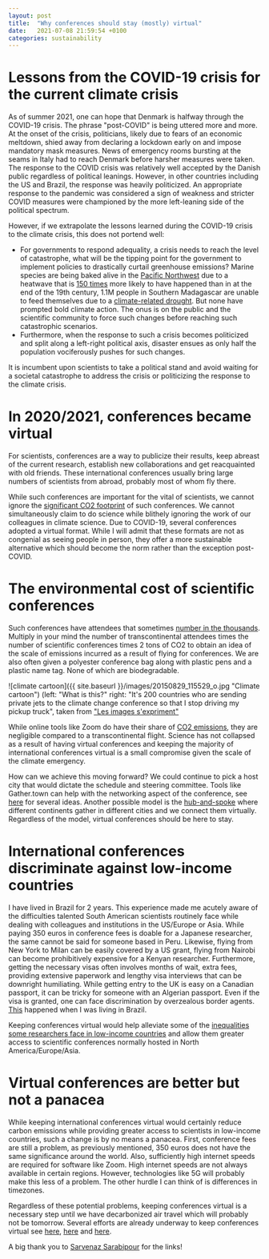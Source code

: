 ```yaml
---
layout: post
title:  "Why conferences should stay (mostly) virtual"
date:   2021-07-08 21:59:54 +0100
categories: sustainability
---
```


# Lessons from the COVID-19 crisis for the current climate crisis

As of summer 2021, one can hope that Denmark is halfway through the COVID-19 crisis. The phrase "post-COVID" is being uttered more and more. At the onset of the crisis, politicians, likely due to fears of an economic meltdown, shied away from declaring a lockdown early on and impose mandatory mask measures. News of emergency rooms bursting at the seams in Italy had to reach Denmark before harsher measures were taken. The response to the COVID crisis was relatively well accepted by the Danish public regardless of political leanings. However, in other countries including the US and Brazil, the response was heavily politicized. An appropriate response to the pandemic was considered a sign of weakness and stricter COVID measures were championed by the more left-leaning side of the political spectrum.

However, if we extrapolate the lessons learned during the COVID-19 crisis to the climate crisis, this does not portend well:
- For governments to respond adequality, a crisis needs to reach the level of catastrophe, what will be the tipping point for the government to implement policies to drastically curtail greenhouse emissions? Marine species are being baked alive in the [Pacific Northwest](https://www.cbc.ca/news/canada/british-columbia/intertidal-animals-ubc-research-1.6090774) due to a heatwave that is [150 times](https://www.nature.com/articles/d41586-021-01869-0) more likely to have happened than in at the end of the 19th century, 1.1M people in Southern Madagascar are unable to feed themselves due to a [climate-related drought](https://www.washingtonpost.com/world/2021/07/01/madagascar-climate-famine/). But none have prompted bold climate action. The onus is on the public and the scientific community to force such changes before reaching such catastrophic scenarios.
- Furthermore, when the response to such a crisis becomes politicized and split along a left-right political axis, disaster ensues as only half the population vociferously pushes for such changes.

It is incumbent upon scientists to take a political stand and avoid waiting for a societal catastrophe to address the crisis or politicizing the response to the climate crisis. 

# In 2020/2021, conferences became virtual

For scientists, conferences are a way to publicize their results, keep abreast of the current research, establish new collaborations and get reacquainted with old friends. These international conferences usually bring large numbers of scientists from abroad, probably most of whom fly there. 

While such conferences are important for the vital of scientists, we cannot ignore the [significant CO2 footprint](https://www.nature.com/articles/s43016-020-0065-2) of such conferences. We cannot simultaneously claim to do science while blithely ignoring the work of our colleagues in climate science. Due to COVID-19, several conferences adopted a virtual format. While I will admit that these formats are not as congenial as seeing people in person, they offer a more sustainable alternative which should become the norm rather than the exception post-COVID. 


# The environmental cost of scientific conferences

Such conferences have attendees that sometimes [number in the thousands](https://www.nature.com/articles/s41562-021-01067-y). Multiply in your mind the number of transcontinental attendees times the number of scientific conferences times 2 tons of CO2 to obtain an idea of the scale of emissions incurred as a result of flying for conferences. We are also often given a polyester conference bag along with plastic pens and a plastic name tag. None of which are biodegradable.


![climate cartoon]({{ site.baseurl }}/images/20150829_115529_o.jpg "Climate cartoon")
(left: "What is this?" right: "It's 200 countries who are sending private jets to the climate change conference so that I stop driving my pickup truck", taken from ["Les images s'expriment"](https://www.facebook.com/Les-images-sexpriment-210158939081645) 

While online tools like Zoom do have their share of [CO2 emissions](https://www.zdnet.com/article/how-much-co2-are-your-zoom-meetings-generating/), they are negligible compared to a transcontinental flight. Science has not collapsed as a result of having virtual conferences and keeping the majority of international conferences virtual is a small compromise given the scale of the climate emergency.

How can we achieve this moving forward? We could continue to pick a host city that would dictate the schedule and steering committee. Tools like Gather.town can help with the networking aspect of the conference, see [here](https://eventfund.codeforscience.org/summary-of-carpentrycon-home-session-challenges-and-opportunities-in-transitioning-meetings-online/) for several ideas. Another possible model is the [hub-and-spoke](https://www.nature.com/articles/d41586-019-03899-1) where different continents gather in different cities and we connect them virtually. Regardless of the model, virtual conferences should be here to stay. 

# International conferences discriminate against low-income countries

I have lived in Brazil for 2 years. This experience made me acutely aware of the difficulties talented South American scientists routinely face while dealing with colleagues and institutions in the US/Europe or Asia. While paying 350 euros in conference fees is doable for a Japanese researcher, the same cannot be said for someone based in Peru. Likewise, flying from New York to Milan can be easily covered by a US grant, flying from Nairobi can become prohibitively expensive for a Kenyan researcher. Furthermore, getting the necessary visas often involves months of wait, extra fees, providing extensive paperwork and lengthy visa interviews that can be downright humiliating. While getting entry to the UK is easy on a Canadian passport, it can be tricky for someone with an Algerian passport. Even if the visa is granted, one can face discrimination by overzealous border agents.  [This](http://g1.globo.com/Noticias/Mundo/0,,MUL339680-5602,00-VIVI+OS+PIORES+DIAS+DA+MINHA+VIDA+DIZ+BRASILEIRA+BARRADA+NA+ESPANHA.html) happened when I was living in Brazil.

Keeping conferences virtual would help alleviate some of the [inequalities some researchers face in low-income countries](https://www.nature.com/articles/s41562-021-01067-y) and allow them greater access to scientific conferences normally hosted in North America/Europe/Asia.

# Virtual conferences are better but not a panacea

While keeping international conferences virtual would certainly reduce carbon emissions while providing greater access to scientists in low-income countries, such a change is by no means a panacea. First, conference fees are still a problem, as previously mentioned, 350 euros does not have the same significance around the world. Also, sufficiently high internet speeds are required for software like Zoom. High internet speeds are not always available in certain regions. However, technologies like 5G will probably make this less of a problem. The other hurdle I can think of is differences in timezones.

Regardless of these potential problems, keeping conferences virtual is a necessary step until we have decarbonized air travel which will probably not be tomorrow. Several efforts are already underway to keep conferences virtual see [here](https://twitter.com/COB_Sustainable), [here](https://www.change.org/p/drgdrb-srbdrb?utm_source=share_petition&utm_medium=custom_url&recruited_by_id=c3f25040-75b1-11ea-b5b3-c70daabefa89) and [here](https://careconferences.org/).

A big thank you to [Sarvenaz Sarabipour](https://twitter.com/SSarabipour) for the links!
